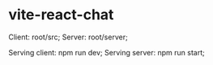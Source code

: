 # vite-react-chat

Client: root/src;
Server: root/server;


Serving client: npm run dev;
Serving server: npm run start;
